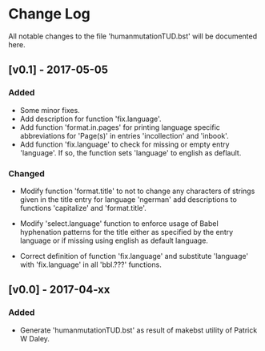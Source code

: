 # Change Log
All notable changes to the file 'humanmutationTUD.bst' will be documented here.

## [v0.1] - 2017-05-05
### Added
- Some minor fixes.
- Add description for function 'fix.language'.
- Add function 'format.in.pages' for printing language specific abbreviations for
  'Page(s)' in entries 'incollection' and 'inbook'.
- Add function 'fix.language' to check for missing or empty entry 'language'. If
  so, the function sets 'language' to english as deflault.

### Changed
- Modify function 'format.title' to not to change any characters of strings given
  in the title entry for language 'ngerman' add descriptions to functions 
  'capitalize' and 'format.title'.

- Modify 'select.language' function to enforce usage of Babel hyphenation patterns
  for the title either as specified by the entry language or if missing using 
  english as default language.

- Correct definition of function 'fix.language' and substitute 'language' with 
  'fix.language' in all 'bbl.???' functions.

## [v0.0] - 2017-04-xx
### Added
- Generate 'humanmutationTUD.bst' as result of makebst utility of Patrick W Daley.

[//]: # (Added, Changed, Fixed, Removed, [Unreleased])


